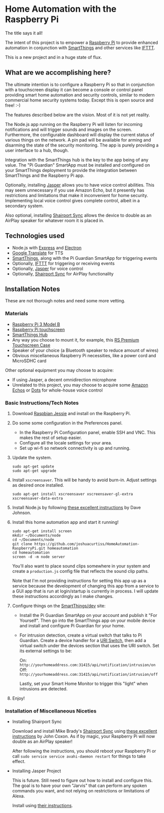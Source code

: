 # Home Automation with the Raspberry Pi #

The title says it all!

The intent of this project is to empower a [Raspberry Pi](https://www.raspberrypi.org) 
to provide enhanced automation in conjunction with [SmartThings](https://www.smartthings.com) 
and other services like [IFTTT](https://ifttt.com).

This is a new project and in a huge state of flux.

## What are we accomplishing here? ##

The ultimate intention is to configure a Raspberry Pi so that in conjunction with a touchscreen display
it can become a console or control panel providing smart home automation and security controls, similar
to modern commercial home security systems today. Except this is open source and free! :-) 

The features described below are the vision. Most of it is not yet reality.

The Node.js app running on the Raspberry Pi will listen for incoming notifications and will trigger 
sounds and images on the screen. Furthermore, the configurable dashboard will display the current status
of various things on the network. A pin pad will be available for arming and disarming the state of the
security monitoring. The app is purely providing a user interface to a hub, though. 

Integration with the SmartThings hub is the key to the app being of any value. The "Pi Guardian" SmartApp 
must be installed and configured on your SmartThings deployment to provide the integration between 
SmartThings and the Raspberry Pi app.

Optionally, installing [Jasper](http://jasperproject.github.io) allows you to have voice control abilities. 
This may seem unnecessary if you use Amazon Echo, but it presently has restrictions and limitations that 
make it inconvenient for home security. Implementing local voice control gives complete control, albeit in 
a secondary system.

Also optional, installing [Shairport Sync](https://github.com/mikebrady/shairport-sync) allows the device to
double as an AirPlay speaker for whatever room it is placed in.

## Technologies used ##

  * Node.js with [Express](http://expressjs.com) and [Electron](http://electron.atom.io)
  * [Google Translate](https://translate.google.com) for TTS
  * [SmartThings](https://www.smartthings.com), along with the Pi Guardian SmartApp for triggering events
  * Optionally, [IFTTT](https://ifttt.com) for triggering or receiving events
  * Optionally, [Jasper](http://jasperproject.github.io) for voice control 
  * Optionally, [Shairport Sync](https://github.com/mikebrady/shairport-sync) for AirPlay functionality

## Installation Notes ##

These are not thorough notes and need some more vetting. 

### Materials ###

  * [Raspberry Pi 3 Model B](https://www.raspberrypi.org/products/raspberry-pi-3-model-b)
  * [Raspberry Pi touchscreen](https://www.raspberrypi.org/products/raspberry-pi-touch-display)
  * [SmartThings Hub](https://www.smartthings.com)
  * Any way you choose to mount it, for example, this [RS Premium Touchscreen Case](https://www.amazon.com/dp/B01GQFUWIC)
  * Speaker of your choice (a Bluetooth speaker to reduce amount of wires)
  * Obvious miscellaneous Raspberry Pi necessities, like a power cord and MicroSDHC card

Other optional equipment you may choose to acquire:

  * If using Jasper, a decent omnidirection microphone
  * Unrelated to this project, you may choose to acquire some [Amazon Echos](https://www.amazon.com/echo) or 
    [Dots](https://www.amazon.com/dot) for whole-house voice control

### Basic Instructions/Tech Notes ###

1. Download [Raspbian Jessie](https://www.raspberrypi.org/downloads/raspbian) and install on the Raspberry Pi.

2. Do some some configuration in the Preferences panel. 
   * In the Raspberry Pi Configuration panel, enable SSH and VNC. This makes the rest of setup easier.
   * Configure all the locale settings for your area.
   * Set up wi-fi so network connectivity is up and running.

3. Update the system.

   ```
   sudo apt-get update
   sudo apt-get upgrade
   ```

4. Install `xscreensaver`. This will be handy to avoid burn-in. Adjust settings as desired once installed.

   ```
   sudo apt-get install xscreensaver xscreensaver-gl-extra xscreensaver-data-extra
   ```

5. Install Node.js by following
   [these excellent instructions](http://thisdavej.com/beginners-guide-to-installing-node-js-on-a-raspberry-pi/#install-node)
   by Dave Johnson.

6. Install this home automation app and start it running!
   ```
   sudo apt-get install screen
   mkdir ~/Documents/node
   cd ~/Documents/node
   git clone https://github.com/joshuacurtiss/HomeAutomation-RaspberryPi.git homeautomation
   cd homeautomation
   screen -d -m node server
   ```
   You'll also want to place sound clips somewhere in your system and create a `production.js` config file
   that reflects the sound clip paths.

   Note that I'm not providing instructions for setting this app up as a service because the development of
   changing this app from a service to a GUI app that is run at login/startup is currently in process. I will 
   update these instructions accordingly as I make changes.

7. Configure things on the [SmartThings/dev](http://developer.smartthings.com) site:

   * Install the Pi Guardian SmartApp on your account and publish it "For Yourself". Then go into the SmartThings 
     app on your mobile device and install and configure Pi Guardian for your home.
   
   * For intrusion detection, create a virtual switch that talks to Pi Guardian. Create a device handler for a
     [URI Switch](http://thingsthataresmart.wiki/index.php?title=URI_Switch), then add a virtual switch under the
     devices section that uses the URI switch. Set its external settings to be: 
     
     On: `http://yourhomeaddress.com:31415/api/notification/intrusion/on`  
     Off: `http://yourhomeaddress.com:31415/api/notification/intrusion/off`

     Lastly, set your Smart Home Monitor to trigger this "light" when intrusions are detected. 

8. Enjoy!

### Installation of Miscellaneous Niceties ###

* Installing Shairport Sync

  Download and install Mike Brady's [Shairport Sync](https://github.com/mikebrady/shairport-sync) using 
  [these excellent instructions](http://www.chickensinenvelopes.net/2016/02/airplay-receiver-with-raspbian-jessie)
  by John Coxon. As if by magic, your Raspberry Pi will now double as an AirPlay speaker!

  After following the instructions, you should reboot your Raspberry Pi or call `sudo service service avahi-daemon restart`
  for things to take effect.

* Installing Jasper Project

  This is future. Still need to figure out how to install and configure this. The goal is to have your own "Jarvis" that
  can perform any spoken commands you want, and not relying on restrictions or limitations of Alexa.

  Install using [their instructions](http://jasperproject.github.io/documentation/installation).